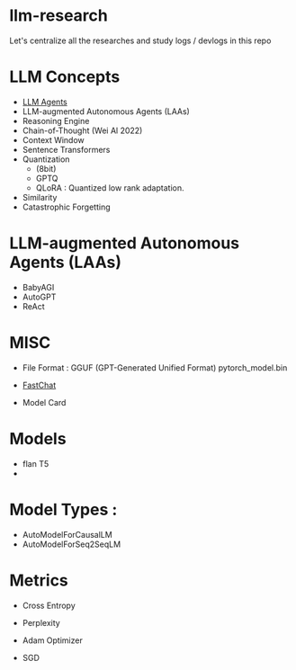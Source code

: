 # llm-research

Let's centralize all the researches and study logs / devlogs in this repo

# LLM Concepts

- [LLM Agents](https://www.ionio.ai/blog/what-is-llm-agent-ultimate-guide-to-llm-agent-with-technical-breakdown#:~:text=An%20LLM%20agent%20is%20an,display%20a%20degree%20of%20autonomy.)
- LLM-augmented Autonomous Agents (LAAs)
- Reasoning Engine
- Chain-of-Thought (Wei Al 2022)
- Context Window
- Sentence Transformers
- Quantization
  - (8bit)
  - GPTQ
  - QLoRA : Quantized low rank adaptation.
- Similarity
- Catastrophic Forgetting

# LLM-augmented Autonomous Agents (LAAs)
- BabyAGI
- AutoGPT
- ReAct

# MISC
- File Format :
  GGUF (GPT-Generated Unified Format)
  pytorch_model.bin

- [FastChat](https://github.com/lm-sys/FastChat)
- Model Card

# Models
- flan T5
- 

# Model Types : 
- AutoModelForCausalLM
- AutoModelForSeq2SeqLM

# Metrics
- Cross Entropy
- Perplexity
  
- Adam Optimizer
- SGD
